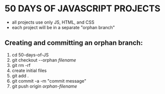 # 50 DAYS OF JAVASCRIPT PROJECTS

- all projects use only JS, HTML, and CSS
- each project will be in a separate "orphan branch"


## Creating and committing an orphan branch:
1. cd 50-days-of-JS
2. git checkout --orphan *filename*
3. git rm -rf
4. create initial files
5. git add .
6. git commit -a -m "commit message"
7. git push origin *orphan-filename*